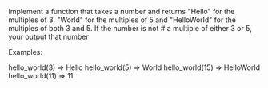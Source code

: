 Implement a function that takes a number and returns "Hello" for
the multiples of 3, "World" for the multiples of 5 and "HelloWorld"
for the multiples of both 3 and 5. If the number is not # a multiple
of either 3 or 5, your output that number

Examples:

hello_world(3) => Hello
hello_world(5) => World
hello_world(15) => HelloWorld
hello_world(11) => 11

